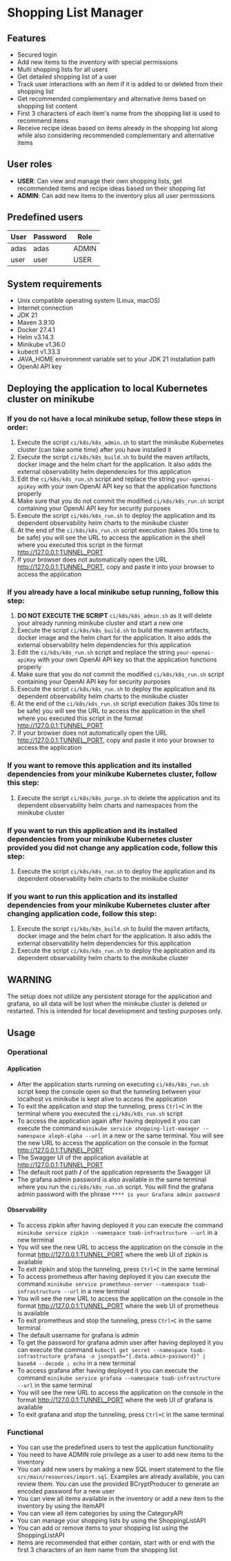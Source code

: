 # Shopping List Manager

## Features

* Secured login
* Add new items to the inventory with special permissions
* Multi shopping lists for all users
* Get detailed shopping list of a user
* Track user interactions with an item if it is added to or deleted from their shopping list
* Get recommended complementary and alternative items based on shopping list content
* First 3 characters of each item's name from the shopping list is used to recommend items
* Receive recipe ideas based on items already in the shopping list along while also considering recommended complementary and alternative items

## User roles

* **USER**: Can view and manage their own shopping lists, get recommended items and recipe ideas based on their shopping list
* **ADMIN**: Can add new items to the inventory plus all user permissions

## Predefined users

| **User** | **Password** | **Role** |
|----------|--------------|----------|
| adas     | adas         | ADMIN    |
| user     | user         | USER     |

## System requirements

* Unix compatible operating system (Linux, macOS)
* Internet connection
* JDK 21
* Maven 3.9.10
* Docker 27.4.1
* Helm v3.14.3
* Minikube v1.36.0
* kubectl v1.33.3
* JAVA_HOME environment variable set to your JDK 21 installation path
* OpenAI API key

## Deploying the application to local Kubernetes cluster on minikube

### If you do not have a local minikube setup, follow these steps in order:

1. Execute the script `ci/k8s/k8s_admin.sh` to start the minikube Kubernetes cluster (can take some time) after you have installed it
2. Execute the script `ci/k8s/k8s_build.sh` to build the maven artifacts, docker image and the helm chart for the application. It also adds the external observability helm dependencies for this application
3. Edit the `ci/k8s/k8s_run.sh` script and replace the string `your-openai-apiKey` with your own OpenAI API key so that the application functions properly
4. Make sure that you do not commit the modified `ci/k8s/k8s_run.sh` script containing your OpenAI API key for security purposes
5. Execute the script `ci/k8s/k8s_run.sh` to deploy the application and its dependent observability helm charts to the minikube cluster
6. At the end of the `ci/k8s/k8s_run.sh` script execution (takes 30s time to be safe) you will see the URL to access the application in the shell where you executed this script in the format http://127.0.0.1:TUNNEL_PORT
7. If your browser does not automatically open the URL http://127.0.0.1:TUNNEL_PORT, copy and paste it into your browser to access the application

### If you already have a local minikube setup running, follow this step:

1. **DO NOT EXECUTE THE SCRIPT** `ci/k8s/k8s_admin.sh` as it will delete your already running minikube cluster and start a new one
2. Execute the script `ci/k8s/k8s_build.sh` to build the maven artifacts, docker image and the helm chart for the application. It also adds the external observability helm dependencies for this application
3. Edit the `ci/k8s/k8s_run.sh` script and replace the string `your-openai-apiKey` with your own OpenAI API key so that the application functions properly
4. Make sure that you do not commit the modified `ci/k8s/k8s_run.sh` script containing your OpenAI API key for security purposes
5. Execute the script `ci/k8s/k8s_run.sh` to deploy the application and its dependent observability helm charts to the minikube cluster
6. At the end of the `ci/k8s/k8s_run.sh` script execution (takes 30s time to be safe) you will see the URL to access the application in the shell where you executed this script in the format http://127.0.0.1:TUNNEL_PORT
7. If your browser does not automatically open the URL http://127.0.0.1:TUNNEL_PORT, copy and paste it into your browser to access the application

### If you want to remove this application and its installed dependencies from your minikube Kubernetes cluster, follow this step:

1. Execute the script `ci/k8s/k8s_purge.sh` to delete the application and its dependent observability helm charts and namespaces from the minikube cluster

### If you want to run this application and its installed dependencies from your minikube Kubernetes cluster provided you did not change any application code, follow this step:

1. Execute the script `ci/k8s/k8s_run.sh` to deploy the application and its dependent observability helm charts to the minikube cluster

### If you want to run this application and its installed dependencies from your minikube Kubernetes cluster after changing application code, follow this step:

1. Execute the script `ci/k8s/k8s_build.sh` to build the maven artifacts, docker image and the helm chart for the application. It also adds the external observability helm dependencies for this application
2. Execute the script `ci/k8s/k8s_run.sh` to deploy the application and its dependent observability helm charts to the minikube cluster

## WARNING

The setup does not utilize any persistent storage for the application and grafana, so all data will be lost when the minikube cluster is deleted or restarted. 
This is intended for local development and testing purposes only.

## Usage

### Operational

#### Application

* After the application starts running on executing `ci/k8s/k8s_run.sh` script keep the console open so that the tunneling between your localhost vs minikube is kept alive to access the application
* To exit the application and stop the tunneling, press `Ctrl+C` in the terminal where you executed the `ci/k8s/k8s_run.sh` script
* To access the application again after having deployed it you can execute the command ``minikube service shopping-list-manager --namespace aleph-alpha --url`` in a new or the same terminal. You will see the new URL to access the application on the console in the format http://127.0.0.1:TUNNEL_PORT
* The Swagger UI of the application available at http://127.0.0.1:TUNNEL_PORT
* The default root path **/** of the application represents the Swagger UI
* The grafana admin password is also available in the same terminal where you run the `ci/k8s/k8s_run.sh` script. You will find the grafana admin password with the phrase `**** is your Grafana admin password`

#### Observability

* To access zipkin after having deployed it you can execute the command ``minikube service zipkin --namespace toab-infrastructure --url`` in a new terminal
* You will see the new URL to access the application on the console in the format http://127.0.0.1:TUNNEL_PORT where the web UI of zipkin is available
* To exit zipkin and stop the tunneling, press `Ctrl+C` in the same terminal
* To access prometheus after having deployed it you can execute the command ``minikube service prometheus-server --namespace toab-infrastructure --url`` in a new terminal
* You will see the new URL to access the application on the console in the format http://127.0.0.1:TUNNEL_PORT where the web UI of prometheus is available
* To exit prometheus and stop the tunneling, press `Ctrl+C` in the same terminal
* The default username for grafana is admin
* To get the password for grafana admin user after having deployed it you can execute the command ``kubectl get secret --namespace toab-infrastructure grafana -o jsonpath="{.data.admin-password}" | base64 --decode ; echo`` in a new terminal
* To access grafana after having deployed it you can execute the command ``minikube service grafana --namespace toab-infrastructure --url`` in the same terminal
* You will see the new URL to access the application on the console in the format http://127.0.0.1:TUNNEL_PORT where the web UI of grafana is available
* To exit grafana and stop the tunneling, press `Ctrl+C` in the same terminal

### Functional

* You can use the predefined users to test the application functionality
* You need to have ADMIN role privilege as a user to add new items to the inventory
* You can add new users by making a new SQL insert statement to the file `src/main/resources/import.sql`. Examples are already available, you can review them. You can use the provided BCryptProducer to generate an encoded password for a new user
* You can view all items available in the inventory or add a new item to the inventory by using the ItemAPI
* You can view all item categories by using the CategoryAPI
* You can manage your shopping lists by using the ShoppingListAPI
* You can add or remove items to your shopping list using the ShoppingListAPI
* Items are recommended that either contain, start with or end with the first 3 characters of an item name from the shopping list
